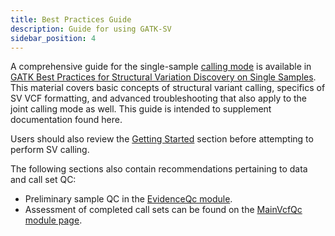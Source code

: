 ```yaml
---
title: Best Practices Guide
description: Guide for using GATK-SV
sidebar_position: 4
---
```


A comprehensive guide for the single-sample [calling mode](/docs/gs/calling_modes) is available in 
[GATK Best Practices for Structural Variation Discovery on Single Samples](https://gatk.broadinstitute.org/hc/en-us/articles/9022653744283-GATK-Best-Practices-for-Structural-Variation-Discovery-on-Single-Samples).
This material covers basic concepts of structural variant calling, specifics of SV VCF formatting, and 
advanced troubleshooting that also apply to the joint calling mode as well. This guide is intended to supplement 
documentation found here.

Users should also review the [Getting Started](/docs/gs/overview) section before attempting to perform SV calling.

The following sections also contain recommendations pertaining to data and call set QC:

- Preliminary sample QC in the [EvidenceQc module](/docs/modules/eqc#preliminary-sample-qc).
- Assessment of completed call sets can be found on the [MainVcfQc module page](/docs/modules/mvqc).
